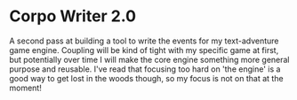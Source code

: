 # Corpo Writer 2.0

A second pass at building a tool to write the events for my text-adventure game engine. Coupling will be kind of tight with my specific game at first, but potentially over time I will make the core engine something more general purpose and reusable. I've read that focusing too hard on 'the engine' is a good way to get lost in the woods though, so my focus is not on that at the moment!

